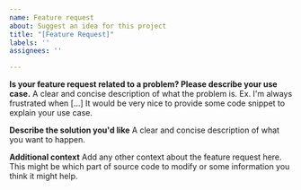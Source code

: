 ```yaml
---
name: Feature request
about: Suggest an idea for this project
title: "[Feature Request]"
labels: ''
assignees: ''

---
```


**Is your feature request related to a problem? Please describe your use case.**
A clear and concise description of what the problem is. Ex. I'm always frustrated when [...]
It would be very nice to provide some code snippet to explain your use case.

**Describe the solution you'd like**
A clear and concise description of what you want to happen.

**Additional context**
Add any other context about the feature request here. This might be which part of source code to modify or some information you think it might help.
